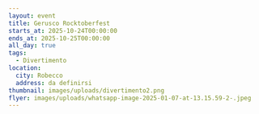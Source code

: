 ```yaml
---
layout: event
title: Gerusco Rocktoberfest
starts_at: 2025-10-24T00:00:00
ends_at: 2025-10-25T00:00:00
all_day: true
tags:
  - Divertimento
location:
  city: Robecco
  address: da definirsi
thumbnail: images/uploads/divertimento2.png
flyer: images/uploads/whatsapp-image-2025-01-07-at-13.15.59-2-.jpeg
---
```

